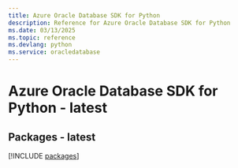 ```yaml
---
title: Azure Oracle Database SDK for Python
description: Reference for Azure Oracle Database SDK for Python
ms.date: 03/13/2025
ms.topic: reference
ms.devlang: python
ms.service: oracledatabase
---
```

# Azure Oracle Database SDK for Python - latest
## Packages - latest
[!INCLUDE [packages](oracle-database-index.md)]
